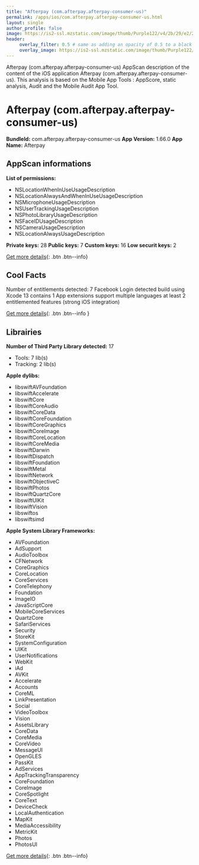 ```yaml
---
title: "Afterpay (com.afterpay.afterpay-consumer-us)"
permalink: /apps/ios/com.afterpay.afterpay-consumer-us.html
layout: single
author_profile: false
image: https://is2-ssl.mzstatic.com/image/thumb/Purple122/v4/2b/29/e2/2b29e272-91c4-fa93-6a1e-a5c4007039e6/AppIcon-0-0-1x_U007emarketing-0-0-0-5-0-0-sRGB-0-0-0-GLES2_U002c0-512MB-85-220-0-0.png/512x512bb.jpg
header: 
     overlay_filter: 0.5 # same as adding an opacity of 0.5 to a black background
     overlay_image: https://is2-ssl.mzstatic.com/image/thumb/Purple122/v4/2b/29/e2/2b29e272-91c4-fa93-6a1e-a5c4007039e6/AppIcon-0-0-1x_U007emarketing-0-0-0-5-0-0-sRGB-0-0-0-GLES2_U002c0-512MB-85-220-0-0.png/512x512bb.jpg
---
```

Afterpay (com.afterpay.afterpay-consumer-us) AppScan description of the content of the iOS application Afterpay (com.afterpay.afterpay-consumer-us). This analysis is based on the Mobile App Tools : AppScore, static analysis, Audit and the Mobile Audit App Tool.

# Afterpay (com.afterpay.afterpay-consumer-us)

**BundleId:** com.afterpay.afterpay-consumer-us
**App Version:** 1.66.0
**App Name:** Afterpay


## AppScan informations 

**List of permissions:** 
- NSLocationWhenInUseUsageDescription
- NSLocationAlwaysAndWhenInUseUsageDescription
- NSMicrophoneUsageDescription
- NSUserTrackingUsageDescription
- NSPhotoLibraryUsageDescription
- NSFaceIDUsageDescription
- NSCameraUsageDescription
- NSLocationAlwaysUsageDescription
  
  
**Private keys:** 28
**Public keys:** 7
**Custom keys:** 16
**Low securit keys:** 2
  
[Get more details](/pricing.html){: .btn .btn--info}

## Cool Facts

Number of entitlements detected: 7
Facebook Login detected
build using Xcode 13
contains 1 App extensions
support multiple languages
at least 2 entitlemented features (strong iOS integration)
  
[Get more details](/pricing.html){: .btn .btn--info }

## Librairies 
**Number of Third Party Library detected:** 17
- Tools: 7 lib(s)
- Tracking: 2 lib(s)


**Apple dylibs:**
- libswiftAVFoundation
- libswiftAccelerate
- libswiftCore
- libswiftCoreAudio
- libswiftCoreData
- libswiftCoreFoundation
- libswiftCoreGraphics
- libswiftCoreImage
- libswiftCoreLocation
- libswiftCoreMedia
- libswiftDarwin
- libswiftDispatch
- libswiftFoundation
- libswiftMetal
- libswiftNetwork
- libswiftObjectiveC
- libswiftPhotos
- libswiftQuartzCore
- libswiftUIKit
- libswiftVision
- libswiftos
- libswiftsimd


**Apple System Library Frameworks:**
- AVFoundation
- AdSupport
- AudioToolbox
- CFNetwork
- CoreGraphics
- CoreLocation
- CoreServices
- CoreTelephony
- Foundation
- ImageIO
- JavaScriptCore
- MobileCoreServices
- QuartzCore
- SafariServices
- Security
- StoreKit
- SystemConfiguration
- UIKit
- UserNotifications
- WebKit
- iAd
- AVKit
- Accelerate
- Accounts
- CoreML
- LinkPresentation
- Social
- VideoToolbox
- Vision
- AssetsLibrary
- CoreData
- CoreMedia
- CoreVideo
- MessageUI
- OpenGLES
- PassKit
- AdServices
- AppTrackingTransparency
- CoreFoundation
- CoreImage
- CoreSpotlight
- CoreText
- DeviceCheck
- LocalAuthentication
- MapKit
- MediaAccessibility
- MetricKit
- Photos
- PhotosUI


  
[Get more details](/pricing.html){: .btn .btn--info}

